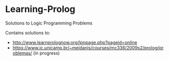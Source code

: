 # Learning-Prolog
Solutions to Logic Programming Problems

Contains solutions to:
- http://www.learnprolognow.org/lpnpage.php?pageid=online
- https://www.ic.unicamp.br/~meidanis/courses/mc336/2009s2/prolog/problemas/ (in progress)
